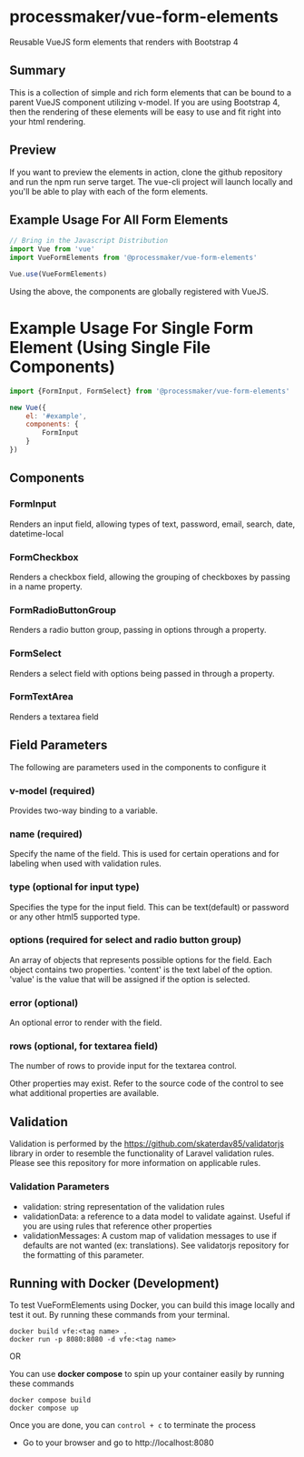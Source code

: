 # processmaker/vue-form-elements
Reusable VueJS form elements that renders with Bootstrap 4

## Summary
This is a collection of simple and rich form elements that can be bound to a parent VueJS component 
utilizing v-model.  If you are using Bootstrap 4, then the rendering of these elements will be easy to 
use and fit right into your html rendering.

## Preview
If you want to preview the elements in action, clone the github repository and run the npm run serve target. 
The vue-cli project will launch locally and you'll be able to play with each of the form elements.

## Example Usage For All Form Elements
```javascript
// Bring in the Javascript Distribution
import Vue from 'vue'
import VueFormElements from '@processmaker/vue-form-elements'

Vue.use(VueFormElements)
```
Using the above, the components are globally registered with VueJS.

# Example Usage For Single Form Element (Using Single File Components)

```javascript
import {FormInput, FormSelect} from '@processmaker/vue-form-elements'

new Vue({
    el: '#example',
    components: {
        FormInput
    }
})
```

## Components

### FormInput
Renders an input field, allowing types of text, password, email, search, date, datetime-local

### FormCheckbox
Renders a checkbox field, allowing the grouping of checkboxes by passing in a name property.

### FormRadioButtonGroup
Renders a radio button group, passing in options through a property.

### FormSelect
Renders a select field with options being passed in through a property.

### FormTextArea
Renders a textarea field

## Field Parameters
The following are parameters used in the components to configure it

### v-model (required)
Provides two-way binding to a variable.

### name (required)
Specify the name of the field. This is used for certain operations and for labeling when used with validation rules.

### type (optional for input type)
Specifies the type for the input field. This can be text(default) or password or any other html5 supported type.

### options (required for select and radio button group)
An array of objects that represents possible options for the field. Each object contains two properties. 'content' is 
the text label of the option. 'value' is the value that will be assigned if the option is selected.

### error (optional)
An optional error to render with the field.

### rows (optional, for textarea field)
The number of rows to provide input for the textarea control.

Other properties may exist. Refer to the source code of the control to see what additional properties are available.

## Validation
Validation is performed by the https://github.com/skaterdav85/validatorjs library in order to resemble
the functionality of Laravel validation rules.  Please see this repository for more information on applicable 
rules.

### Validation Parameters
* validation: string representation of the validation rules
* validationData: a reference to a data model to validate against. Useful if you are using rules that reference other properties
* validationMessages: A custom map of validation messages to use if defaults are not wanted (ex: translations). See validatorjs repository for the formatting of this parameter.


## Running with Docker (Development)
To test VueFormElements using Docker, you can build this image locally and test it out. By running these commands from your terminal.
```shell
docker build vfe:<tag name> .
docker run -p 8080:8080 -d vfe:<tag name> 
```
OR

You can use **docker compose** to spin up your container easily by running these commands
```shell
docker compose build
docker compose up
```
Once you are done, you can `control + c` to terminate the process 
* Go to your browser and go to http://localhost:8080
